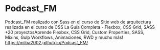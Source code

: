 # Podcast_FM
Podcast_FM realizado con Sass en el curso de Sitio web de arquitectura realizada en el curso de CSS La Guía Completa - Flexbox, CSS Grid, SASS +20 proyectosAprende Flexbox, CSS Grid, Custom Properties, SASS, Mixins, Gulp Workflows, Animaciones, RWD y mucho más!
https://miloa2002.github.io/Podcast_FM/
